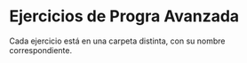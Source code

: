 # Ejercicios de Progra Avanzada

Cada ejercicio está en una carpeta distinta, con su nombre correspondiente.
